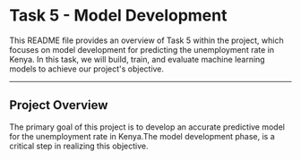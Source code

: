                
#         Task 5 - Model Development 
This README file provides an overview of Task 5 within the project, which focuses on model development for predicting the unemployment rate in Kenya. In this task, we will build, train, and evaluate machine learning models to achieve our project's objective.


-----


## Project Overview
The primary goal of this project is to develop an accurate predictive model for the unemployment rate in Kenya.The model development phase, is a critical step in realizing this objective. 